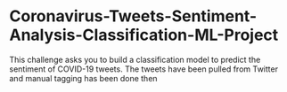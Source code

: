 # Coronavirus-Tweets-Sentiment-Analysis-Classification-ML-Project
This challenge asks you to build a classification model to predict the sentiment of COVID-19 tweets. The tweets have been pulled from Twitter and manual tagging has been done then
